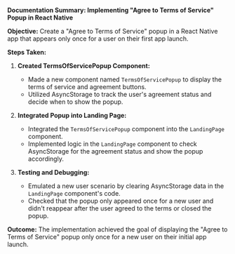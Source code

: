 **Documentation Summary: Implementing "Agree to Terms of Service" Popup in React Native**

**Objective:**
Create a "Agree to Terms of Service" popup in a React Native app that appears only once for a user on their first app launch.

**Steps Taken:**
1. **Created TermsOfServicePopup Component:**
   - Made a new component named `TermsOfServicePopup` to display the terms of service and agreement buttons.
   - Utilized AsyncStorage to track the user's agreement status and decide when to show the popup.

2. **Integrated Popup into Landing Page:**
   - Integrated the `TermsOfServicePopup` component into the `LandingPage` component.
   - Implemented logic in the `LandingPage` component to check AsyncStorage for the agreement status and show the popup accordingly.

3. **Testing and Debugging:**
   - Emulated a new user scenario by clearing AsyncStorage data in the `LandingPage` component's code.
   - Checked that the popup only appeared once for a new user and didn't reappear after the user agreed to the terms or closed the popup.

**Outcome:**
The implementation achieved the goal of displaying the "Agree to Terms of Service" popup only once for a new user on their initial app launch.
